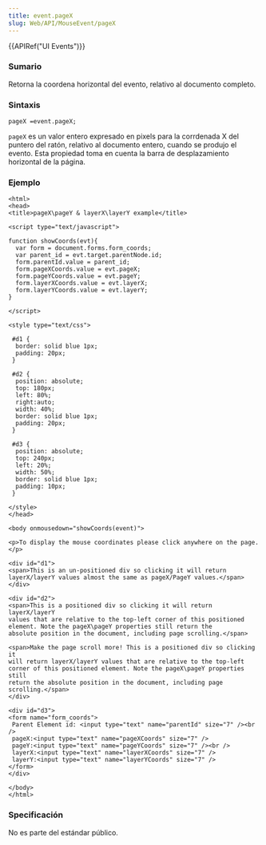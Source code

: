 ```yaml
---
title: event.pageX
slug: Web/API/MouseEvent/pageX
---
```


{{APIRef("UI Events")}}

### Sumario

Retorna la coordena horizontal del evento, relativo al documento completo.

### Sintaxis

```
pageX =event.pageX;
```

`pageX` es un valor entero expresado en pixels para la corrdenada X del puntero del ratón, relativo al documento entero, cuando se produjo el evento. Esta propiedad toma en cuenta la barra de desplazamiento horizontal de la página.

### Ejemplo

```
<html>
<head>
<title>pageX\pageY & layerX\layerY example</title>

<script type="text/javascript">

function showCoords(evt){
  var form = document.forms.form_coords;
  var parent_id = evt.target.parentNode.id;
  form.parentId.value = parent_id;
  form.pageXCoords.value = evt.pageX;
  form.pageYCoords.value = evt.pageY;
  form.layerXCoords.value = evt.layerX;
  form.layerYCoords.value = evt.layerY;
}

</script>

<style type="text/css">

 #d1 {
  border: solid blue 1px;
  padding: 20px;
 }

 #d2 {
  position: absolute;
  top: 180px;
  left: 80%;
  right:auto;
  width: 40%;
  border: solid blue 1px;
  padding: 20px;
 }

 #d3 {
  position: absolute;
  top: 240px;
  left: 20%;
  width: 50%;
  border: solid blue 1px;
  padding: 10px;
 }

</style>
</head>

<body onmousedown="showCoords(event)">

<p>To display the mouse coordinates please click anywhere on the page.</p>

<div id="d1">
<span>This is an un-positioned div so clicking it will return
layerX/layerY values almost the same as pageX/PageY values.</span>
</div>

<div id="d2">
<span>This is a positioned div so clicking it will return layerX/layerY
values that are relative to the top-left corner of this positioned
element. Note the pageX\pageY properties still return the
absolute position in the document, including page scrolling.</span>

<span>Make the page scroll more! This is a positioned div so clicking it
will return layerX/layerY values that are relative to the top-left
corner of this positioned element. Note the pageX\pageY properties still
return the absolute position in the document, including page
scrolling.</span>
</div>

<div id="d3">
<form name="form_coords">
 Parent Element id: <input type="text" name="parentId" size="7" /><br />
 pageX:<input type="text" name="pageXCoords" size="7" />
 pageY:<input type="text" name="pageYCoords" size="7" /><br />
 layerX:<input type="text" name="layerXCoords" size="7" />
 layerY:<input type="text" name="layerYCoords" size="7" />
</form>
</div>

</body>
</html>
```

### Specificación

No es parte del estándar público.
